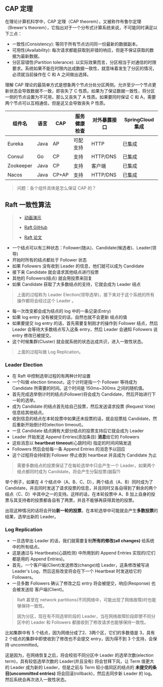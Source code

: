## CAP 定理

在理论计算机科学中，CAP 定理（CAP theorem），又被称作布鲁尔定理（Brewer's theorem），它指出对于一个分布式计算系统来说，不可能同时满足以下三点：

- 一致性(Consistency): 等同于所有节点访问同一份最新的数据副本。
- 可用性(Availability): 每次请求都能获取到非错的响应，但是不保证获取的数据为最新数据。
- 分区容错性(Partition tolerance): 以实际效果而言，分区相当于对通信的时限要求。系统如果不能在时限内达成数据一致性，就意味着发生了分区的情况，必须就当前操作在 C 和 A 之间做出选择。

理解 CAP 理论的最简单方式是想象两个节点分处分区两侧。允许至少一个节点更新状态会导致数据不一致，即丧失了 C 性质。如果为了保证数据一致性，将分区一侧的节点设置为不可用，那么又丧失了 A 性质。如果要同时保证 C 和 A，需要两个节点可以互相通信，但是这又会导致丧失 P 性质。

| 组件名    | 语言 | CAP   | 服务健康检查 | 对外暴露接口 | SpringCloud集成 |
| --------- | ---- | ----- | ------------ | ------------ | --------------- |
| Eureka    | Java | AP    | 可配支持     | HTTP         | 已集成          |
| Consul    | Go   | CP    | 支持         | HTTP/DNS     | 已集成          |
| Zookeeper | Java | CP    | 支持         | 客户端       | 已集成          |
| Nacos     | Java | CP+AP | 支持         | HTTP/DNS     | 已集成          |

> 问题：各个组件具体是怎么保证 CAP 的？
>

## Raft 一致性算法

> - [动画演示](http://thesecretlivesofdata.com/raft/)
>
> - [Raft GitHub](https://raft.github.io/)
>
> - [Raft 论文](https://raft.github.io/raft.pdf)

- 一个结点可以有三种状态：Follower(随从)、Candidate(候选者)、Leader(领导)
- 开始时所有的结点都处于 Follower 状态
- 如果 Followers 没有收到 Leader 的信息，他们就可以成为 Candidate
- 接下来 Candidate 就会请求其他结点进行投票
- 其他的 Followers(结点) 就会用投票来回复
- 如果 Candidate 获取了大多数结点的支持，它就会成为 Leader 结点

> 上面的过程称为 Leader Election(领导选举)，接下来对于这个系统的所有操作都将会经过这个 Leader 。

- 每一次改变都会成为结点的 log 中的一条记录(Entry)
- 如果 log entry 没有被提交的话，自然也就不会更新 结点的值
- 如果要提交 log entry 的话，首先需要复制刚才的操作到 Follower 结点，然后 Leader 会等待大多数结点写入这条 entry，然后 Leader 会通知 Followers 说 entry 修改已被提交。
- 这个时候集群(Cluster) 就会就系统的状态达成共识，进入一致性状态。

> 上面的过程叫做 Log Replication。

### Leader Election

- 在 Raft 中控制选举过程的有两种计时设置
- 一个叫做 election timeout，这个计时是指一个 Follower 等待成为 Candidate 所需要的时间。这个时间是 150ms~300ms 之间的随机值。
- 首先完成选举倒计时的结点(Follower)将会成为 Candidate，然后开始进行下一轮的选举。
- 成为 Candidate 的结点首先给自己投票，然后发送请求投票 (Request Vote) 信息给其他结点。
- 收到信息的结点在本轮投票中如果还未投票的话，就会投票给 Candidate，然后重新开始倒计时(election timeout)。
- 一旦 Candidate 结点拥有大部分结点的投票支持后它就会成为 Leader
- Leader 开始发送 Append Entries(添加条目) **消息**给它的 Followers
- 这些消息以 **heartbeat timeout**(心跳时间) 指定的时间间隔发送
- Followers 然后会给每一条 Append Entries 的消息予以回应
- 这个过程将会持续到 Follower 停止收到 heartbeat 并且成为 Candidate 为止

> 需要多数结点的投票保证了在每轮选举中只会产生一个 Leader，如果两个结点都同时成为 Candidate，将会产生分裂投票(脑裂?)

举个例子，如果在 4 个结点中（A、B、C、D），两个结点（A、B）同时成为了 Candidate，并且同时发送了请求投票的信息，并且同时又各自得到了剩余的两个结点（C、D）中其中之一的支持。这样的话，在本轮投票中 A、B 加上自身的投票与其支持者的投票都各自有了两票，并且不能够再获得其他的投票。

出现这种情况的话将会开始**新一轮的投票**，在本轮选举中可能就会产生**多数投票**的结果，选举出新的 Leader。

### Log Replication

- 一旦选举出 Leader 的话，我们就需要复制**所有的修改(all changes)** 给系统中的所有结点。
- 这是通过与 Heartbeats(心跳检测) 中所用到的 Append Entries 实现的(它们都是用的 Append Entries)。
- 首先，一个客户端(Client)发送修改(change)给 Leader，这条修改被写进 Leader's Log，然后这些改变将会在下一个 Heartbeat 时发送给它的 Followers。
- 一旦多数 Followers 确认了修改之后 entry 将会被提交，响应(Response) 也会被发送给 客户端(Client)。

> Raft 甚至在 network partitions(不同网络中，可能出现了网络故障)时也能够保持一致性。
>
> 因为分区，现在有不同选举阶段的 Leader，当在网络故障阶段即使不同分区中的 Leader 和 Followers 都接收到了修改请求也能够保持一致性。

比如集群中有 5 个结点，因为网络分成了2、3两个区，它们的多数值是 3，具有 2 个结点的集群中即使收到了修改也不会提交 entry，因为得不到 3 个支持，会保持 uncommitted。

这是因为，在网络恢复之后，将会校验不同分区中 Leader 的选举次数(election term)，具有较低选举次数的 Leader(并且没有) 将会甘拜下风，让 Term 值更大的 Leader 成为新的 Leader，但是之前与 Term 较小值同区的结点的 **未提交的条目(uncommitted entries)** 将会回滚(rollback)，然后去同步新 Leader 的 log。然后系统会再次进入一致性状态。

